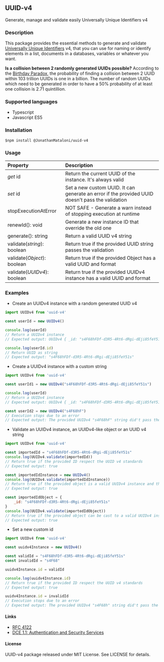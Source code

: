 ## UUID-v4
Generate, manage and validate easily Universally Unique Identifiers v4

### Description
This package provides the essential methods to generate and validate [Universally Unique Identifiers](https://en.wikipedia.org/wiki/Universally_unique_identifier#Version_4_(random)) v4, that you can use for naming or identify elements in a list, documents in a databases, variables or whatever you want.

**Is a collision between 2 randomly generated UUIDs possible?**
According to the [Birthday Paradox](https://en.wikipedia.org/wiki/Birthday_problem), the probability of finding a collision between 2 UUID within 103 trillion UUIDs is one in a billion.  The number of random UUIDs which need to be generated in order to have a 50% probability of at least one collision is 2.71 quintillion.

### Supported languages

* Typescript
* Javascript ES5

### Installation

``` 
$npm install @JonathanMataloni/uuid-v4
```

### Usage

| Property                    | Description                                                                                      |
| :-------------------------- | :----------------------------------------------------------------------------------------------- |
| *get* id                    | Return the current UUID of the instance. It's always valid                                       |
| *set* id                    | Set a new custom UUID. It can generate an error if the provided UUID doesn't pass the validation |
| stopExecutionAtError        | NOT SAFE - Generate a warn instead of stopping execution at runtime                              |
| renewId(): void             | Generate a new instance ID that override the old one                                             |
| generate(): string          | Return a valid UUID v4 string                                                                    |
| validate(*string*): boolean | Return true if the provided UUID string passes the validation                                    |
| validate(*Object*): boolean | Return true if the provided Object has a valid UUID and format                                   |
| validate(*UUIDv4*): boolean | Return true if the provided UUIDv4 instance has a valid UUID and format                          |

### Examples


* Create an UUIDv4 instance with a random generated UUID v4

``` js
import UUIDv4 from 'uuid-v4'

const userId = new UUIDv4()

console.log(userId)
// Return a UUIDv4 instance
// Expected output: UUIDv4 { _id: "s4F68hFDf-d3R5-4Rt6-dRgi-dEji85feY51s" }

console.log(userId.id)
// Return UUID as string
// Expected output: "s4F68hFDf-d3R5-4Rt6-dRgi-dEji85feY51s"
```


* Create a UUIDv4 instance with a custom string

``` js
import UUIDv4 from 'uuid-v4'

const userId1 = new UUIDv4("s4F68hFDf-d3R5-4Rt6-dRgi-dEji85feY51s")

console.log(userId)
// Return a UUIDv4 instance
// Expected output: UUIDv4 { _id: "s4F68hFDf-d3R5-4Rt6-dRgi-dEji85feY51s" }

const userId2 = new UUIDv4("s4F68hF")
// Execution stops due to an error
// Expected output: The provided UUIDv4 "s4F68hF" string did't pass the validation. Use a valid UUIDv4 string or generate a new one
```


* Validate an UUIDv4 instance, an UUIDv4-like object or an UUID v4 string

``` js
import UUIDv4 from 'uuid-v4'

const importedId = "s4F68hFDf-d3R5-4Rt6-dRgi-dEji85feY51s"
console.log(UUIDv4.validate(importedId))
// Return true if the provided ID respect the UUID v4 standards
// Expected output: true

const importedIdInstance = new UUIDv4()
console.log(UUIDv4.validate(importedIdInstance))
// Return true if the provided object is a valid UUIDv4 instance and the ID respects the UUID v4 standards
// Expected output: true

const importedIdObject = {
    _id: "s4F68hFDf-d3R5-4Rt6-dRgi-dEji85feY51s"
}
console.log(UUIDv4.validate(importedIdObject))
// Return true if the provided object can be cast to a valid UUIDv4 instance and the ID respect the UUID v4 standards
// Expected output: true
```


* Set a new custom id

``` js
import UUIDv4 from 'uuid-v4'

const uuidv4Instance = new UUIDv4()

const validId = "s4F68hFDf-d3R5-4Rt6-dRgi-dEji85feY51s"
const invalidId = "s4F68"

uuidv4Instance.id = validId

console.log(uuidv4Instance.id)
// Return true if the provided ID respect the UUID v4 standards
// Expected output: true

uuidv4Instance.id = invalidId
// Execution stops due to an error
// Expected output: The provided UUIDv4 "s4F68h" string did't pass the validation. Use a valid UUIDv4 string or generate a new one
```

#### Links

* [RFC 4122](http://tools.ietf.org/html/rfc4122)
* [DCE 1.1: Authentication and Security Services](http://pubs.opengroup.org/onlinepubs/9696989899/chap5.htm#tagcjh_08_02_01_01)

#### License

UUID-v4 package released under MIT License. See LICENSE for details.

